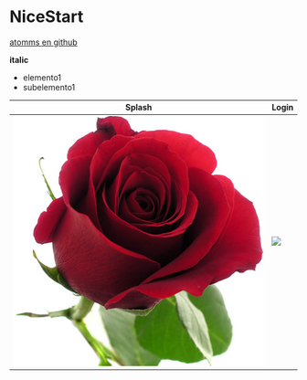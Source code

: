 # NiceStart
[atomms en github](https://github.com/atomms)

**italic**

* elemento1
* subelemento1

Splash | Login
-------|--------
![](img/flor.jpg) | ![](img/cuidados_calendula.jpg)